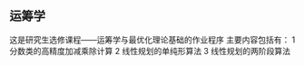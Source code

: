 ## 运筹学
这是研究生选修课程——运筹学与最优化理论基础的作业程序
主要内容包括有：
    1  分数类的高精度加减乘除计算
    2  线性规划的单纯形算法
    3  线性规划的两阶段算法
